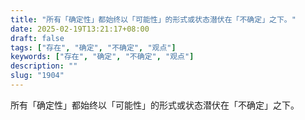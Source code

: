 ```yaml
---
title: "所有「确定性」都始终以「可能性」的形式或状态潜伏在「不确定」之下。"
date: 2025-02-19T13:21:17+08:00
draft: false
tags: ["存在", "确定", "不确定", "观点"]
keywords: ["存在", "确定", "不确定", "观点"]
description: ""
slug: "1904"
---
```


所有「确定性」都始终以「可能性」的形式或状态潜伏在「不确定」之下。